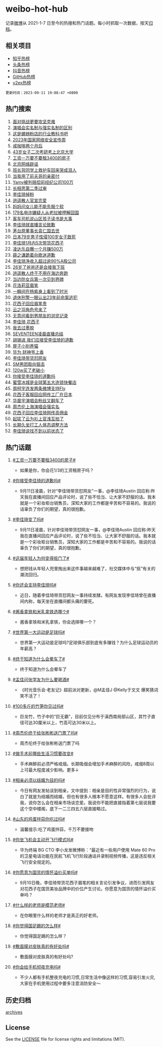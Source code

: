 # weibo-hot-hub

记录[微博](https://www.weibo.com)从 2021-1-7 日至今的热搜和热门话题。每小时抓取一次数据，按天[归档](archives)。

## 相关项目

- [知乎热榜](https://github.com/lonnyzhang423/zhihu-hot-hub)
- [头条热榜](https://github.com/lonnyzhang423/toutiao-hot-hub)
- [抖音热榜](https://github.com/lonnyzhang423/douyin-hot-hub)
- [GitHub热榜](https://github.com/lonnyzhang423/github-hot-hub)
- [v2ex热榜](https://github.com/lonnyzhang423/v2ex-hot-hub)


`更新时间：2023-09-11 19:08:47 +0800`

## 热门搜索

1. [面对挑战更要攻坚克难](https://m.weibo.cn/search?containerid=100103type%3D1%26t%3D10%26q%3D%23%E9%9D%A2%E5%AF%B9%E6%8C%91%E6%88%98%E6%9B%B4%E8%A6%81%E6%94%BB%E5%9D%9A%E5%85%8B%E9%9A%BE%23&stream_entry_id=51&isnewpage=1&extparam=seat%3D1%26stream_entry_id%3D51%26filter_type%3Drealtimehot%26c_type%3D51%26pos%3D0%26dgr%3D0%26cate%3D10103%26display_time%3D1694430526%26pre_seqid%3D169443052655392719171)
1. [演唱会实名制与强实名制的区别](https://m.weibo.cn/search?containerid=100103type%3D1%26t%3D10%26q%3D%23%E6%BC%94%E5%94%B1%E4%BC%9A%E5%AE%9E%E5%90%8D%E5%88%B6%E4%B8%8E%E5%BC%BA%E5%AE%9E%E5%90%8D%E5%88%B6%E7%9A%84%E5%8C%BA%E5%88%AB%23&stream_entry_id=31&isnewpage=1&extparam=seat%3D1%26realpos%3D1%26dgr%3D0%26filter_type%3Drealtimehot%26c_type%3D31%26cate%3D5001%26stream_entry_id%3D31%26lcate%3D5001%26pos%3D0%26flag%3D1%26band_rank%3D1%26q%3D%2523%25E6%25BC%2594%25E5%2594%25B1%25E4%25BC%259A%25E5%25AE%259E%25E5%2590%258D%25E5%2588%25B6%25E4%25B8%258E%25E5%25BC%25BA%25E5%25AE%259E%25E5%2590%258D%25E5%2588%25B6%25E7%259A%2584%25E5%258C%25BA%25E5%2588%25AB%2523%26display_time%3D1694430526%26pre_seqid%3D169443052655392719171)
1. [这是螺蛳粉店的行业教科书吧](https://m.weibo.cn/search?containerid=100103type%3D1%26t%3D10%26q%3D%23%E8%BF%99%E6%98%AF%E8%9E%BA%E8%9B%B3%E7%B2%89%E5%BA%97%E7%9A%84%E8%A1%8C%E4%B8%9A%E6%95%99%E7%A7%91%E4%B9%A6%E5%90%A7%23&stream_entry_id=31&isnewpage=1&extparam=seat%3D1%26realpos%3D2%26dgr%3D0%26filter_type%3Drealtimehot%26c_type%3D31%26cate%3D5001%26stream_entry_id%3D31%26lcate%3D5001%26pos%3D1%26flag%3D32768%26band_rank%3D2%26q%3D%2523%25E8%25BF%2599%25E6%2598%25AF%25E8%259E%25BA%25E8%259B%25B3%25E7%25B2%2589%25E5%25BA%2597%25E7%259A%2584%25E8%25A1%258C%25E4%25B8%259A%25E6%2595%2599%25E7%25A7%2591%25E4%25B9%25A6%25E5%2590%25A7%2523%26display_time%3D1694430526%26pre_seqid%3D169443052655392719171)
1. [2023年国家网络安全宣传周](https://m.weibo.cn/search?containerid=100103type%3D1%26t%3D10%26q%3D%232023%E5%B9%B4%E5%9B%BD%E5%AE%B6%E7%BD%91%E7%BB%9C%E5%AE%89%E5%85%A8%E5%AE%A3%E4%BC%A0%E5%91%A8%23&stream_entry_id=31&isnewpage=1&extparam=seat%3D1%26realpos%3D3%26dgr%3D0%26filter_type%3Drealtimehot%26c_type%3D31%26cate%3D5001%26stream_entry_id%3D31%26lcate%3D5001%26pos%3D2%26flag%3D0%26band_rank%3D3%26q%3D%25232023%25E5%25B9%25B4%25E5%259B%25BD%25E5%25AE%25B6%25E7%25BD%2591%25E7%25BB%259C%25E5%25AE%2589%25E5%2585%25A8%25E5%25AE%25A3%25E4%25BC%25A0%25E5%2591%25A8%2523%26display_time%3D1694430526%26pre_seqid%3D169443052655392719171)
1. [戒咖啡两个月后](https://m.weibo.cn/search?containerid=100103type%3D1%26t%3D10%26q%3D%E6%88%92%E5%92%96%E5%95%A1%E4%B8%A4%E4%B8%AA%E6%9C%88%E5%90%8E&stream_entry_id=31&isnewpage=1&extparam=seat%3D1%26realpos%3D4%26dgr%3D0%26filter_type%3Drealtimehot%26c_type%3D31%26cate%3D5001%26stream_entry_id%3D31%26lcate%3D5001%26pos%3D3%26flag%3D1%26band_rank%3D4%26q%3D%25E6%2588%2592%25E5%2592%2596%25E5%2595%25A1%25E4%25B8%25A4%25E4%25B8%25AA%25E6%259C%2588%25E5%2590%258E%26display_time%3D1694430526%26pre_seqid%3D169443052655392719171)
1. [43岁女子二次考研考上北京大学](https://m.weibo.cn/search?containerid=100103type%3D1%26t%3D10%26q%3D%2343%E5%B2%81%E5%A5%B3%E5%AD%90%E4%BA%8C%E6%AC%A1%E8%80%83%E7%A0%94%E8%80%83%E4%B8%8A%E5%8C%97%E4%BA%AC%E5%A4%A7%E5%AD%A6%23&stream_entry_id=31&isnewpage=1&extparam=seat%3D1%26realpos%3D5%26dgr%3D0%26filter_type%3Drealtimehot%26c_type%3D31%26cate%3D5001%26stream_entry_id%3D31%26lcate%3D5001%26pos%3D4%26flag%3D32768%26band_rank%3D5%26q%3D%252343%25E5%25B2%2581%25E5%25A5%25B3%25E5%25AD%2590%25E4%25BA%258C%25E6%25AC%25A1%25E8%2580%2583%25E7%25A0%2594%25E8%2580%2583%25E4%25B8%258A%25E5%258C%2597%25E4%25BA%25AC%25E5%25A4%25A7%25E5%25AD%25A6%2523%26display_time%3D1694430526%26pre_seqid%3D169443052655392719171)
1. [工资一万要不要租3400的房子](https://m.weibo.cn/search?containerid=100103type%3D1%26t%3D10%26q%3D%23%E5%B7%A5%E8%B5%84%E4%B8%80%E4%B8%87%E8%A6%81%E4%B8%8D%E8%A6%81%E7%A7%9F3400%E7%9A%84%E6%88%BF%E5%AD%90%23&stream_entry_id=31&isnewpage=1&extparam=seat%3D1%26realpos%3D6%26dgr%3D0%26filter_type%3Drealtimehot%26c_type%3D31%26cate%3D5001%26stream_entry_id%3D31%26lcate%3D5001%26pos%3D5%26flag%3D0%26band_rank%3D6%26q%3D%2523%25E5%25B7%25A5%25E8%25B5%2584%25E4%25B8%2580%25E4%25B8%2587%25E8%25A6%2581%25E4%25B8%258D%25E8%25A6%2581%25E7%25A7%259F3400%25E7%259A%2584%25E6%2588%25BF%25E5%25AD%2590%2523%26display_time%3D1694430526%26pre_seqid%3D169443052655392719171)
1. [北京网络辟谣](https://m.weibo.cn/search?containerid=100103type%3D1%26t%3D10%26q%3D%23%E5%8C%97%E4%BA%AC%E7%BD%91%E7%BB%9C%E8%BE%9F%E8%B0%A3%23&stream_entry_id=31&isnewpage=1&extparam=seat%3D1%26q%3D%2523%25E5%258C%2597%25E4%25BA%25AC%25E7%25BD%2591%25E7%25BB%259C%25E8%25BE%259F%25E8%25B0%25A3%2523%26dgr%3D0%26filter_type%3Drealtimehot%26adid%3D202788%26cate%3D5001%26stream_entry_id%3D31%26is_ad_pos%3D1%26pos%3D6%26c_type%3D31%26band_rank%3D7%26lcate%3D5001%26display_time%3D1694430526%26pre_seqid%3D169443052655392719171)
1. [班长背同学上救护车回来哭成泪人](https://m.weibo.cn/search?containerid=100103type%3D1%26t%3D10%26q%3D%23%E7%8F%AD%E9%95%BF%E8%83%8C%E5%90%8C%E5%AD%A6%E4%B8%8A%E6%95%91%E6%8A%A4%E8%BD%A6%E5%9B%9E%E6%9D%A5%E5%93%AD%E6%88%90%E6%B3%AA%E4%BA%BA%23&stream_entry_id=31&isnewpage=1&extparam=seat%3D1%26realpos%3D7%26dgr%3D0%26filter_type%3Drealtimehot%26c_type%3D31%26cate%3D5001%26stream_entry_id%3D31%26lcate%3D5001%26pos%3D7%26flag%3D32768%26band_rank%3D7%26q%3D%2523%25E7%258F%25AD%25E9%2595%25BF%25E8%2583%258C%25E5%2590%258C%25E5%25AD%25A6%25E4%25B8%258A%25E6%2595%2591%25E6%258A%25A4%25E8%25BD%25A6%25E5%259B%259E%25E6%259D%25A5%25E5%2593%25AD%25E6%2588%2590%25E6%25B3%25AA%25E4%25BA%25BA%2523%26display_time%3D1694430526%26pre_seqid%3D169443052655392719171)
1. [当我用了前夫哥的亲密付](https://m.weibo.cn/search?containerid=100103type%3D1%26t%3D10%26q%3D%23%E5%BD%93%E6%88%91%E7%94%A8%E4%BA%86%E5%89%8D%E5%A4%AB%E5%93%A5%E7%9A%84%E4%BA%B2%E5%AF%86%E4%BB%98%23&stream_entry_id=31&isnewpage=1&extparam=seat%3D1%26realpos%3D8%26dgr%3D0%26filter_type%3Drealtimehot%26c_type%3D31%26cate%3D5001%26stream_entry_id%3D31%26lcate%3D5001%26pos%3D8%26flag%3D1%26band_rank%3D8%26q%3D%2523%25E5%25BD%2593%25E6%2588%2591%25E7%2594%25A8%25E4%25BA%2586%25E5%2589%258D%25E5%25A4%25AB%25E5%2593%25A5%25E7%259A%2584%25E4%25BA%25B2%25E5%25AF%2586%25E4%25BB%2598%2523%26display_time%3D1694430526%26pre_seqid%3D169443052655392719171)
1. [Yamy被判赔偿前经纪公司100万](https://m.weibo.cn/search?containerid=100103type%3D1%26t%3D10%26q%3D%23Yamy%E8%A2%AB%E5%88%A4%E8%B5%94%E5%81%BF%E5%89%8D%E7%BB%8F%E7%BA%AA%E5%85%AC%E5%8F%B8100%E4%B8%87%23&stream_entry_id=31&isnewpage=1&extparam=seat%3D1%26realpos%3D9%26dgr%3D0%26filter_type%3Drealtimehot%26c_type%3D31%26cate%3D5001%26stream_entry_id%3D31%26lcate%3D5001%26pos%3D9%26flag%3D0%26band_rank%3D9%26q%3D%2523Yamy%25E8%25A2%25AB%25E5%2588%25A4%25E8%25B5%2594%25E5%2581%25BF%25E5%2589%258D%25E7%25BB%258F%25E7%25BA%25AA%25E5%2585%25AC%25E5%258F%25B8100%25E4%25B8%2587%2523%26display_time%3D1694430526%26pre_seqid%3D169443052655392719171)
1. [长相思第二季过审](https://m.weibo.cn/search?containerid=100103type%3D1%26t%3D10%26q%3D%23%E9%95%BF%E7%9B%B8%E6%80%9D%E7%AC%AC%E4%BA%8C%E5%AD%A3%E8%BF%87%E5%AE%A1%23&stream_entry_id=31&isnewpage=1&extparam=seat%3D1%26realpos%3D10%26dgr%3D0%26filter_type%3Drealtimehot%26c_type%3D31%26cate%3D5001%26stream_entry_id%3D31%26lcate%3D5001%26pos%3D10%26flag%3D0%26band_rank%3D10%26q%3D%2523%25E9%2595%25BF%25E7%259B%25B8%25E6%2580%259D%25E7%25AC%25AC%25E4%25BA%258C%25E5%25AD%25A3%25E8%25BF%2587%25E5%25AE%25A1%2523%26display_time%3D1694430526%26pre_seqid%3D169443052655392719171)
1. [李佳琦掉粉](https://m.weibo.cn/search?containerid=100103type%3D1%26t%3D10%26q%3D%E6%9D%8E%E4%BD%B3%E7%90%A6%E6%8E%89%E7%B2%89&stream_entry_id=31&isnewpage=1&extparam=seat%3D1%26realpos%3D11%26dgr%3D0%26filter_type%3Drealtimehot%26c_type%3D31%26cate%3D5001%26stream_entry_id%3D31%26lcate%3D5001%26pos%3D11%26flag%3D2%26band_rank%3D11%26q%3D%25E6%259D%258E%25E4%25BD%25B3%25E7%2590%25A6%25E6%258E%2589%25E7%25B2%2589%26display_time%3D1694430526%26pre_seqid%3D169443052655392719171)
1. [逍遥散人官宣恋爱](https://m.weibo.cn/search?containerid=100103type%3D1%26t%3D10%26q%3D%23%E9%80%8D%E9%81%A5%E6%95%A3%E4%BA%BA%E5%AE%98%E5%AE%A3%E6%81%8B%E7%88%B1%23&stream_entry_id=31&isnewpage=1&extparam=seat%3D1%26realpos%3D12%26dgr%3D0%26filter_type%3Drealtimehot%26c_type%3D31%26cate%3D5001%26stream_entry_id%3D31%26lcate%3D5001%26pos%3D12%26flag%3D1%26band_rank%3D12%26q%3D%2523%25E9%2580%258D%25E9%2581%25A5%25E6%2595%25A3%25E4%25BA%25BA%25E5%25AE%2598%25E5%25AE%25A3%25E6%2581%258B%25E7%2588%25B1%2523%26display_time%3D1694430526%26pre_seqid%3D169443052655392719171)
1. [妈妈问女儿能不能先服个软](https://m.weibo.cn/search?containerid=100103type%3D1%26t%3D10%26q%3D%23%E5%A6%88%E5%A6%88%E9%97%AE%E5%A5%B3%E5%84%BF%E8%83%BD%E4%B8%8D%E8%83%BD%E5%85%88%E6%9C%8D%E4%B8%AA%E8%BD%AF%23&stream_entry_id=31&isnewpage=1&extparam=seat%3D1%26realpos%3D13%26dgr%3D0%26filter_type%3Drealtimehot%26c_type%3D31%26cate%3D5001%26stream_entry_id%3D31%26lcate%3D5001%26pos%3D13%26flag%3D32768%26band_rank%3D13%26q%3D%2523%25E5%25A6%2588%25E5%25A6%2588%25E9%2597%25AE%25E5%25A5%25B3%25E5%2584%25BF%25E8%2583%25BD%25E4%25B8%258D%25E8%2583%25BD%25E5%2585%2588%25E6%259C%258D%25E4%25B8%25AA%25E8%25BD%25AF%2523%26display_time%3D1694430526%26pre_seqid%3D169443052655392719171)
1. [179名电诈嫌疑人从老挝被押解回国](https://m.weibo.cn/search?containerid=100103type%3D1%26t%3D10%26q%3D%23179%E5%90%8D%E7%94%B5%E8%AF%88%E5%AB%8C%E7%96%91%E4%BA%BA%E4%BB%8E%E8%80%81%E6%8C%9D%E8%A2%AB%E6%8A%BC%E8%A7%A3%E5%9B%9E%E5%9B%BD%23&stream_entry_id=31&isnewpage=1&extparam=seat%3D1%26realpos%3D14%26dgr%3D0%26filter_type%3Drealtimehot%26c_type%3D31%26cate%3D5001%26stream_entry_id%3D31%26lcate%3D5001%26pos%3D14%26flag%3D0%26band_rank%3D14%26q%3D%2523179%25E5%2590%258D%25E7%2594%25B5%25E8%25AF%2588%25E5%25AB%258C%25E7%2596%2591%25E4%25BA%25BA%25E4%25BB%258E%25E8%2580%2581%25E6%258C%259D%25E8%25A2%25AB%25E6%258A%25BC%25E8%25A7%25A3%25E5%259B%259E%25E5%259B%25BD%2523%26display_time%3D1694430526%26pre_seqid%3D169443052655392719171)
1. [客车司机说山区孩子读书是大事](https://m.weibo.cn/search?containerid=100103type%3D1%26t%3D10%26q%3D%23%E5%AE%A2%E8%BD%A6%E5%8F%B8%E6%9C%BA%E8%AF%B4%E5%B1%B1%E5%8C%BA%E5%AD%A9%E5%AD%90%E8%AF%BB%E4%B9%A6%E6%98%AF%E5%A4%A7%E4%BA%8B%23&stream_entry_id=31&isnewpage=1&extparam=seat%3D1%26realpos%3D15%26dgr%3D0%26filter_type%3Drealtimehot%26adid%3D203131%26cate%3D5001%26stream_entry_id%3D31%26c_type%3D31%26lcate%3D5001%26pos%3D15%26flag%3D32768%26band_rank%3D15%26q%3D%2523%25E5%25AE%25A2%25E8%25BD%25A6%25E5%258F%25B8%25E6%259C%25BA%25E8%25AF%25B4%25E5%25B1%25B1%25E5%258C%25BA%25E5%25AD%25A9%25E5%25AD%2590%25E8%25AF%25BB%25E4%25B9%25A6%25E6%2598%25AF%25E5%25A4%25A7%25E4%25BA%258B%2523%26display_time%3D1694430526%26pre_seqid%3D169443052655392719171)
1. [李佳琦就直播言论致歉](https://m.weibo.cn/search?containerid=100103type%3D1%26t%3D10%26q%3D%23%E6%9D%8E%E4%BD%B3%E7%90%A6%E5%B0%B1%E7%9B%B4%E6%92%AD%E8%A8%80%E8%AE%BA%E8%87%B4%E6%AD%89%23&stream_entry_id=31&isnewpage=1&extparam=seat%3D1%26realpos%3D16%26dgr%3D0%26filter_type%3Drealtimehot%26c_type%3D31%26cate%3D5001%26stream_entry_id%3D31%26lcate%3D5001%26pos%3D16%26flag%3D0%26band_rank%3D16%26q%3D%2523%25E6%259D%258E%25E4%25BD%25B3%25E7%2590%25A6%25E5%25B0%25B1%25E7%259B%25B4%25E6%2592%25AD%25E8%25A8%2580%25E8%25AE%25BA%25E8%2587%25B4%25E6%25AD%2589%2523%26display_time%3D1694430526%26pre_seqid%3D169443052655392719171)
1. [茅台原董事长袁仁国去世](https://m.weibo.cn/search?containerid=100103type%3D1%26t%3D10%26q%3D%23%E8%8C%85%E5%8F%B0%E5%8E%9F%E8%91%A3%E4%BA%8B%E9%95%BF%E8%A2%81%E4%BB%81%E5%9B%BD%E5%8E%BB%E4%B8%96%23&stream_entry_id=31&isnewpage=1&extparam=seat%3D1%26realpos%3D17%26dgr%3D0%26filter_type%3Drealtimehot%26c_type%3D31%26cate%3D5001%26stream_entry_id%3D31%26lcate%3D5001%26pos%3D17%26flag%3D2%26band_rank%3D17%26q%3D%2523%25E8%258C%2585%25E5%258F%25B0%25E5%258E%259F%25E8%2591%25A3%25E4%25BA%258B%25E9%2595%25BF%25E8%25A2%2581%25E4%25BB%2581%25E5%259B%25BD%25E5%258E%25BB%25E4%25B8%2596%2523%26display_time%3D1694430526%26pre_seqid%3D169443052655392719171)
1. [日本79岁男子性侵100岁女子致死](https://m.weibo.cn/search?containerid=100103type%3D1%26t%3D10%26q%3D%23%E6%97%A5%E6%9C%AC79%E5%B2%81%E7%94%B7%E5%AD%90%E6%80%A7%E4%BE%B5100%E5%B2%81%E5%A5%B3%E5%AD%90%E8%87%B4%E6%AD%BB%23&stream_entry_id=31&isnewpage=1&extparam=seat%3D1%26realpos%3D18%26dgr%3D0%26filter_type%3Drealtimehot%26c_type%3D31%26cate%3D5001%26stream_entry_id%3D31%26lcate%3D5001%26pos%3D18%26flag%3D2%26band_rank%3D18%26q%3D%2523%25E6%2597%25A5%25E6%259C%25AC79%25E5%25B2%2581%25E7%2594%25B7%25E5%25AD%2590%25E6%2580%25A7%25E4%25BE%25B5100%25E5%25B2%2581%25E5%25A5%25B3%25E5%25AD%2590%25E8%2587%25B4%25E6%25AD%25BB%2523%26display_time%3D1694430526%26pre_seqid%3D169443052655392719171)
1. [李佳琦1月内5次带货花西子](https://m.weibo.cn/search?containerid=100103type%3D1%26t%3D10%26q%3D%23%E6%9D%8E%E4%BD%B3%E7%90%A61%E6%9C%88%E5%86%855%E6%AC%A1%E5%B8%A6%E8%B4%A7%E8%8A%B1%E8%A5%BF%E5%AD%90%23&stream_entry_id=31&isnewpage=1&extparam=seat%3D1%26realpos%3D19%26dgr%3D0%26filter_type%3Drealtimehot%26c_type%3D31%26cate%3D5001%26stream_entry_id%3D31%26lcate%3D5001%26pos%3D19%26flag%3D1%26band_rank%3D19%26q%3D%2523%25E6%259D%258E%25E4%25BD%25B3%25E7%2590%25A61%25E6%259C%2588%25E5%2586%25855%25E6%25AC%25A1%25E5%25B8%25A6%25E8%25B4%25A7%25E8%258A%25B1%25E8%25A5%25BF%25E5%25AD%2590%2523%26display_time%3D1694430526%26pre_seqid%3D169443052655392719171)
1. [凌达乐自曝一个月赚500万](https://m.weibo.cn/search?containerid=100103type%3D1%26t%3D10%26q%3D%23%E5%87%8C%E8%BE%BE%E4%B9%90%E8%87%AA%E6%9B%9D%E4%B8%80%E4%B8%AA%E6%9C%88%E8%B5%9A500%E4%B8%87%23&stream_entry_id=31&isnewpage=1&extparam=seat%3D1%26realpos%3D20%26dgr%3D0%26filter_type%3Drealtimehot%26c_type%3D31%26cate%3D5001%26stream_entry_id%3D31%26lcate%3D5001%26pos%3D20%26flag%3D0%26band_rank%3D20%26q%3D%2523%25E5%2587%258C%25E8%25BE%25BE%25E4%25B9%2590%25E8%2587%25AA%25E6%259B%259D%25E4%25B8%2580%25E4%25B8%25AA%25E6%259C%2588%25E8%25B5%259A500%25E4%25B8%2587%2523%26display_time%3D1694430526%26pre_seqid%3D169443052655392719171)
1. [薛之谦跪着向歌迷道歉](https://m.weibo.cn/search?containerid=100103type%3D1%26t%3D10%26q%3D%23%E8%96%9B%E4%B9%8B%E8%B0%A6%E8%B7%AA%E7%9D%80%E5%90%91%E6%AD%8C%E8%BF%B7%E9%81%93%E6%AD%89%23&stream_entry_id=31&isnewpage=1&extparam=seat%3D1%26realpos%3D21%26dgr%3D0%26filter_type%3Drealtimehot%26c_type%3D31%26cate%3D5001%26stream_entry_id%3D31%26lcate%3D5001%26pos%3D21%26flag%3D0%26band_rank%3D21%26q%3D%2523%25E8%2596%259B%25E4%25B9%258B%25E8%25B0%25A6%25E8%25B7%25AA%25E7%259D%2580%25E5%2590%2591%25E6%25AD%258C%25E8%25BF%25B7%25E9%2581%2593%25E6%25AD%2589%2523%26display_time%3D1694430526%26pre_seqid%3D169443052655392719171)
1. [李佳琦净收入超过逾90%A股公司](https://m.weibo.cn/search?containerid=100103type%3D1%26t%3D10%26q%3D%23%E6%9D%8E%E4%BD%B3%E7%90%A6%E5%87%80%E6%94%B6%E5%85%A5%E8%B6%85%E8%BF%87%E9%80%BE90%25A%E8%82%A1%E5%85%AC%E5%8F%B8%23&stream_entry_id=31&isnewpage=1&extparam=seat%3D1%26realpos%3D22%26dgr%3D0%26filter_type%3Drealtimehot%26c_type%3D31%26cate%3D5001%26stream_entry_id%3D31%26lcate%3D5001%26pos%3D22%26flag%3D2%26band_rank%3D22%26q%3D%2523%25E6%259D%258E%25E4%25BD%25B3%25E7%2590%25A6%25E5%2587%2580%25E6%2594%25B6%25E5%2585%25A5%25E8%25B6%2585%25E8%25BF%2587%25E9%2580%25BE90%2525A%25E8%2582%25A1%25E5%2585%25AC%25E5%258F%25B8%2523%26display_time%3D1694430526%26pre_seqid%3D169443052655392719171)
1. [26岁了爸爸还是会接我下班](https://m.weibo.cn/search?containerid=100103type%3D1%26t%3D10%26q%3D%2326%E5%B2%81%E4%BA%86%E7%88%B8%E7%88%B8%E8%BF%98%E6%98%AF%E4%BC%9A%E6%8E%A5%E6%88%91%E4%B8%8B%E7%8F%AD%23&stream_entry_id=31&isnewpage=1&extparam=seat%3D1%26realpos%3D23%26dgr%3D0%26filter_type%3Drealtimehot%26c_type%3D31%26cate%3D5001%26stream_entry_id%3D31%26lcate%3D5001%26pos%3D23%26flag%3D1%26band_rank%3D23%26q%3D%252326%25E5%25B2%2581%25E4%25BA%2586%25E7%2588%25B8%25E7%2588%25B8%25E8%25BF%2598%25E6%2598%25AF%25E4%25BC%259A%25E6%258E%25A5%25E6%2588%2591%25E4%25B8%258B%25E7%258F%25AD%2523%26display_time%3D1694430526%26pre_seqid%3D169443052655392719171)
1. [逍遥散人终于不用在海边奔跑](https://m.weibo.cn/search?containerid=100103type%3D1%26t%3D10%26q%3D%23%E9%80%8D%E9%81%A5%E6%95%A3%E4%BA%BA%E7%BB%88%E4%BA%8E%E4%B8%8D%E7%94%A8%E5%9C%A8%E6%B5%B7%E8%BE%B9%E5%A5%94%E8%B7%91%23&stream_entry_id=31&isnewpage=1&extparam=seat%3D1%26realpos%3D24%26dgr%3D0%26filter_type%3Drealtimehot%26c_type%3D31%26cate%3D5001%26stream_entry_id%3D31%26lcate%3D5001%26pos%3D24%26flag%3D1%26band_rank%3D24%26q%3D%2523%25E9%2580%258D%25E9%2581%25A5%25E6%2595%25A3%25E4%25BA%25BA%25E7%25BB%2588%25E4%25BA%258E%25E4%25B8%258D%25E7%2594%25A8%25E5%259C%25A8%25E6%25B5%25B7%25E8%25BE%25B9%25E5%25A5%2594%25E8%25B7%2591%2523%26display_time%3D1694430526%26pre_seqid%3D169443052655392719171)
1. [当边防女兵第一次见到界碑](https://m.weibo.cn/search?containerid=100103type%3D1%26t%3D10%26q%3D%23%E5%BD%93%E8%BE%B9%E9%98%B2%E5%A5%B3%E5%85%B5%E7%AC%AC%E4%B8%80%E6%AC%A1%E8%A7%81%E5%88%B0%E7%95%8C%E7%A2%91%23&stream_entry_id=31&isnewpage=1&extparam=seat%3D1%26realpos%3D25%26dgr%3D0%26filter_type%3Drealtimehot%26c_type%3D31%26cate%3D5001%26stream_entry_id%3D31%26lcate%3D5001%26pos%3D25%26flag%3D32768%26band_rank%3D25%26q%3D%2523%25E5%25BD%2593%25E8%25BE%25B9%25E9%2598%25B2%25E5%25A5%25B3%25E5%2585%25B5%25E7%25AC%25AC%25E4%25B8%2580%25E6%25AC%25A1%25E8%25A7%2581%25E5%2588%25B0%25E7%2595%258C%25E7%25A2%2591%2523%26display_time%3D1694430526%26pre_seqid%3D169443052655392719171)
1. [花洛莉亚眉笔](https://m.weibo.cn/search?containerid=100103type%3D1%26t%3D10%26q%3D%E8%8A%B1%E6%B4%9B%E8%8E%89%E4%BA%9A%E7%9C%89%E7%AC%94&stream_entry_id=31&isnewpage=1&extparam=seat%3D1%26realpos%3D26%26dgr%3D0%26filter_type%3Drealtimehot%26c_type%3D31%26cate%3D5001%26stream_entry_id%3D31%26lcate%3D5001%26pos%3D26%26flag%3D0%26band_rank%3D26%26q%3D%25E8%258A%25B1%25E6%25B4%259B%25E8%258E%2589%25E4%25BA%259A%25E7%259C%2589%25E7%25AC%2594%26display_time%3D1694430526%26pre_seqid%3D169443052655392719171)
1. [一瞬间在杨紫身上看到了时光](https://m.weibo.cn/search?containerid=100103type%3D1%26t%3D10%26q%3D%E4%B8%80%E7%9E%AC%E9%97%B4%E5%9C%A8%E6%9D%A8%E7%B4%AB%E8%BA%AB%E4%B8%8A%E7%9C%8B%E5%88%B0%E4%BA%86%E6%97%B6%E5%85%89&stream_entry_id=31&isnewpage=1&extparam=seat%3D1%26realpos%3D27%26dgr%3D0%26filter_type%3Drealtimehot%26c_type%3D31%26cate%3D5001%26stream_entry_id%3D31%26lcate%3D5001%26pos%3D27%26flag%3D1%26band_rank%3D27%26q%3D%25E4%25B8%2580%25E7%259E%25AC%25E9%2597%25B4%25E5%259C%25A8%25E6%259D%25A8%25E7%25B4%25AB%25E8%25BA%25AB%25E4%25B8%258A%25E7%259C%258B%25E5%2588%25B0%25E4%25BA%2586%25E6%2597%25B6%25E5%2585%2589%26display_time%3D1694430526%26pre_seqid%3D169443052655392719171)
1. [退休刑警一眼认出23年前命案逃犯](https://m.weibo.cn/search?containerid=100103type%3D1%26t%3D10%26q%3D%23%E9%80%80%E4%BC%91%E5%88%91%E8%AD%A6%E4%B8%80%E7%9C%BC%E8%AE%A4%E5%87%BA23%E5%B9%B4%E5%89%8D%E5%91%BD%E6%A1%88%E9%80%83%E7%8A%AF%23&stream_entry_id=31&isnewpage=1&extparam=seat%3D1%26realpos%3D28%26dgr%3D0%26filter_type%3Drealtimehot%26c_type%3D31%26cate%3D5001%26stream_entry_id%3D31%26lcate%3D5001%26pos%3D28%26flag%3D0%26band_rank%3D28%26q%3D%2523%25E9%2580%2580%25E4%25BC%2591%25E5%2588%2591%25E8%25AD%25A6%25E4%25B8%2580%25E7%259C%25BC%25E8%25AE%25A4%25E5%2587%25BA23%25E5%25B9%25B4%25E5%2589%258D%25E5%2591%25BD%25E6%25A1%2588%25E9%2580%2583%25E7%258A%25AF%2523%26display_time%3D1694430526%26pre_seqid%3D169443052655392719171)
1. [花西子回应眉笔贵](https://m.weibo.cn/search?containerid=100103type%3D1%26t%3D10%26q%3D%23%E8%8A%B1%E8%A5%BF%E5%AD%90%E5%9B%9E%E5%BA%94%E7%9C%89%E7%AC%94%E8%B4%B5%23&stream_entry_id=31&isnewpage=1&extparam=seat%3D1%26realpos%3D29%26dgr%3D0%26filter_type%3Drealtimehot%26c_type%3D31%26cate%3D5001%26stream_entry_id%3D31%26lcate%3D5001%26pos%3D29%26flag%3D0%26band_rank%3D29%26q%3D%2523%25E8%258A%25B1%25E8%25A5%25BF%25E5%25AD%2590%25E5%259B%259E%25E5%25BA%2594%25E7%259C%2589%25E7%25AC%2594%25E8%25B4%25B5%2523%26display_time%3D1694430526%26pre_seqid%3D169443052655392719171)
1. [云之羽角色号来了](https://m.weibo.cn/search?containerid=100103type%3D1%26t%3D10%26q%3D%23%E4%BA%91%E4%B9%8B%E7%BE%BD%E8%A7%92%E8%89%B2%E5%8F%B7%E6%9D%A5%E4%BA%86%23&stream_entry_id=31&isnewpage=1&extparam=seat%3D1%26realpos%3D30%26dgr%3D0%26filter_type%3Drealtimehot%26c_type%3D31%26cate%3D5001%26stream_entry_id%3D31%26lcate%3D5001%26pos%3D30%26flag%3D1%26band_rank%3D30%26q%3D%2523%25E4%25BA%2591%25E4%25B9%258B%25E7%25BE%25BD%25E8%25A7%2592%25E8%2589%25B2%25E5%258F%25B7%25E6%259D%25A5%25E4%25BA%2586%2523%26display_time%3D1694430526%26pre_seqid%3D169443052655392719171)
1. [无意间看到男朋友的浏览记录](https://m.weibo.cn/search?containerid=100103type%3D1%26t%3D10%26q%3D%23%E6%97%A0%E6%84%8F%E9%97%B4%E7%9C%8B%E5%88%B0%E7%94%B7%E6%9C%8B%E5%8F%8B%E7%9A%84%E6%B5%8F%E8%A7%88%E8%AE%B0%E5%BD%95%23&stream_entry_id=31&isnewpage=1&extparam=seat%3D1%26realpos%3D31%26dgr%3D0%26filter_type%3Drealtimehot%26c_type%3D31%26cate%3D5001%26stream_entry_id%3D31%26lcate%3D5001%26pos%3D31%26flag%3D1%26band_rank%3D31%26q%3D%2523%25E6%2597%25A0%25E6%2584%258F%25E9%2597%25B4%25E7%259C%258B%25E5%2588%25B0%25E7%2594%25B7%25E6%259C%258B%25E5%258F%258B%25E7%259A%2584%25E6%25B5%258F%25E8%25A7%2588%25E8%25AE%25B0%25E5%25BD%2595%2523%26display_time%3D1694430526%26pre_seqid%3D169443052655392719171)
1. [李佳琦 花西子](https://m.weibo.cn/search?containerid=100103type%3D1%26t%3D10%26q%3D%E6%9D%8E%E4%BD%B3%E7%90%A6+%E8%8A%B1%E8%A5%BF%E5%AD%90&stream_entry_id=31&isnewpage=1&extparam=seat%3D1%26realpos%3D32%26dgr%3D0%26filter_type%3Drealtimehot%26c_type%3D31%26cate%3D5001%26stream_entry_id%3D31%26lcate%3D5001%26pos%3D32%26flag%3D0%26band_rank%3D32%26q%3D%25E6%259D%258E%25E4%25BD%25B3%25E7%2590%25A6%2520%25E8%258A%25B1%25E8%25A5%25BF%25E5%25AD%2590%26display_time%3D1694430526%26pre_seqid%3D169443052655392719171)
1. [我去过墨脱](https://m.weibo.cn/search?containerid=100103type%3D1%26t%3D10%26q%3D%23%E6%88%91%E5%8E%BB%E8%BF%87%E5%A2%A8%E8%84%B1%23&stream_entry_id=31&isnewpage=1&extparam=seat%3D1%26realpos%3D33%26dgr%3D0%26filter_type%3Drealtimehot%26c_type%3D31%26cate%3D5001%26stream_entry_id%3D31%26lcate%3D5001%26pos%3D33%26flag%3D1%26band_rank%3D33%26q%3D%2523%25E6%2588%2591%25E5%258E%25BB%25E8%25BF%2587%25E5%25A2%25A8%25E8%2584%25B1%2523%26display_time%3D1694430526%26pre_seqid%3D169443052655392719171)
1. [SEVENTEEN凌晨直播总结](https://m.weibo.cn/search?containerid=100103type%3D1%26t%3D10%26q%3DSEVENTEEN%E5%87%8C%E6%99%A8%E7%9B%B4%E6%92%AD%E6%80%BB%E7%BB%93&stream_entry_id=31&isnewpage=1&extparam=seat%3D1%26realpos%3D34%26dgr%3D0%26filter_type%3Drealtimehot%26c_type%3D31%26cate%3D5001%26stream_entry_id%3D31%26lcate%3D5001%26pos%3D34%26flag%3D1%26band_rank%3D34%26q%3DSEVENTEEN%25E5%2587%258C%25E6%2599%25A8%25E7%259B%25B4%25E6%2592%25AD%25E6%2580%25BB%25E7%25BB%2593%26display_time%3D1694430526%26pre_seqid%3D169443052655392719171)
1. [胡锡进 我们应接受李佳琦的道歉](https://m.weibo.cn/search?containerid=100103type%3D1%26t%3D10%26q%3D%E8%83%A1%E9%94%A1%E8%BF%9B+%E6%88%91%E4%BB%AC%E5%BA%94%E6%8E%A5%E5%8F%97%E6%9D%8E%E4%BD%B3%E7%90%A6%E7%9A%84%E9%81%93%E6%AD%89&stream_entry_id=31&isnewpage=1&extparam=seat%3D1%26realpos%3D35%26dgr%3D0%26filter_type%3Drealtimehot%26c_type%3D31%26cate%3D5001%26stream_entry_id%3D31%26lcate%3D5001%26pos%3D35%26flag%3D0%26band_rank%3D35%26q%3D%25E8%2583%25A1%25E9%2594%25A1%25E8%25BF%259B%2520%25E6%2588%2591%25E4%25BB%25AC%25E5%25BA%2594%25E6%258E%25A5%25E5%258F%2597%25E6%259D%258E%25E4%25BD%25B3%25E7%2590%25A6%25E7%259A%2584%25E9%2581%2593%25E6%25AD%2589%26display_time%3D1694430526%26pre_seqid%3D169443052655392719171)
1. [屋子小别养猫](https://m.weibo.cn/search?containerid=100103type%3D1%26t%3D10%26q%3D%E5%B1%8B%E5%AD%90%E5%B0%8F%E5%88%AB%E5%85%BB%E7%8C%AB&stream_entry_id=31&isnewpage=1&extparam=seat%3D1%26realpos%3D36%26dgr%3D0%26filter_type%3Drealtimehot%26c_type%3D31%26cate%3D5001%26stream_entry_id%3D31%26lcate%3D5001%26pos%3D36%26flag%3D1%26band_rank%3D36%26q%3D%25E5%25B1%258B%25E5%25AD%2590%25E5%25B0%258F%25E5%2588%25AB%25E5%2585%25BB%25E7%258C%25AB%26display_time%3D1694430526%26pre_seqid%3D169443052655392719171)
1. [华为 财神爷上香](https://m.weibo.cn/search?containerid=100103type%3D1%26t%3D10%26q%3D%E5%8D%8E%E4%B8%BA+%E8%B4%A2%E7%A5%9E%E7%88%B7%E4%B8%8A%E9%A6%99&stream_entry_id=31&isnewpage=1&extparam=seat%3D1%26realpos%3D37%26dgr%3D0%26filter_type%3Drealtimehot%26c_type%3D31%26cate%3D5001%26stream_entry_id%3D31%26lcate%3D5001%26pos%3D37%26flag%3D0%26band_rank%3D37%26q%3D%25E5%258D%258E%25E4%25B8%25BA%2520%25E8%25B4%25A2%25E7%25A5%259E%25E7%2588%25B7%25E4%25B8%258A%25E9%25A6%2599%26display_time%3D1694430526%26pre_seqid%3D169443052655392719171)
1. [李佳琦带货怼网友](https://m.weibo.cn/search?containerid=100103type%3D1%26t%3D10%26q%3D%23%E6%9D%8E%E4%BD%B3%E7%90%A6%E5%B8%A6%E8%B4%A7%E6%80%BC%E7%BD%91%E5%8F%8B%23&stream_entry_id=31&isnewpage=1&extparam=seat%3D1%26realpos%3D38%26dgr%3D0%26filter_type%3Drealtimehot%26c_type%3D31%26cate%3D5001%26stream_entry_id%3D31%26lcate%3D5001%26pos%3D38%26flag%3D0%26band_rank%3D38%26q%3D%2523%25E6%259D%258E%25E4%25BD%25B3%25E7%2590%25A6%25E5%25B8%25A6%25E8%25B4%25A7%25E6%2580%25BC%25E7%25BD%2591%25E5%258F%258B%2523%26display_time%3D1694430526%26pre_seqid%3D169443052655392719171)
1. [SM男团取向狙击](https://m.weibo.cn/search?containerid=100103type%3D1%26t%3D10%26q%3D%23SM%E7%94%B7%E5%9B%A2%E5%8F%96%E5%90%91%E7%8B%99%E5%87%BB%23&stream_entry_id=31&isnewpage=1&extparam=seat%3D1%26realpos%3D39%26dgr%3D0%26filter_type%3Drealtimehot%26c_type%3D31%26cate%3D5001%26stream_entry_id%3D31%26lcate%3D5001%26pos%3D39%26flag%3D1%26band_rank%3D39%26q%3D%2523SM%25E7%2594%25B7%25E5%259B%25A2%25E5%258F%2596%25E5%2590%2591%25E7%258B%2599%25E5%2587%25BB%2523%26display_time%3D1694430526%26pre_seqid%3D169443052655392719171)
1. [120w买了老破小](https://m.weibo.cn/search?containerid=100103type%3D1%26t%3D10%26q%3D120w%E4%B9%B0%E4%BA%86%E8%80%81%E7%A0%B4%E5%B0%8F&stream_entry_id=31&isnewpage=1&extparam=seat%3D1%26realpos%3D40%26dgr%3D0%26filter_type%3Drealtimehot%26c_type%3D31%26cate%3D5001%26stream_entry_id%3D31%26lcate%3D5001%26pos%3D40%26flag%3D0%26band_rank%3D40%26q%3D120w%25E4%25B9%25B0%25E4%25BA%2586%25E8%2580%2581%25E7%25A0%25B4%25E5%25B0%258F%26display_time%3D1694430526%26pre_seqid%3D169443052655392719171)
1. [你接受李佳琦的道歉吗](https://m.weibo.cn/search?containerid=100103type%3D1%26t%3D10%26q%3D%23%E4%BD%A0%E6%8E%A5%E5%8F%97%E6%9D%8E%E4%BD%B3%E7%90%A6%E7%9A%84%E9%81%93%E6%AD%89%E5%90%97%23&stream_entry_id=31&isnewpage=1&extparam=seat%3D1%26realpos%3D41%26dgr%3D0%26filter_type%3Drealtimehot%26c_type%3D31%26cate%3D5001%26stream_entry_id%3D31%26lcate%3D5001%26pos%3D41%26flag%3D0%26band_rank%3D41%26q%3D%2523%25E4%25BD%25A0%25E6%258E%25A5%25E5%258F%2597%25E6%259D%258E%25E4%25BD%25B3%25E7%2590%25A6%25E7%259A%2584%25E9%2581%2593%25E6%25AD%2589%25E5%2590%2597%2523%26display_time%3D1694430526%26pre_seqid%3D169443052655392719171)
1. [蜜雪冰城是全球第五大连锁快餐店](https://m.weibo.cn/search?containerid=100103type%3D1%26t%3D10%26q%3D%E8%9C%9C%E9%9B%AA%E5%86%B0%E5%9F%8E%E6%98%AF%E5%85%A8%E7%90%83%E7%AC%AC%E4%BA%94%E5%A4%A7%E8%BF%9E%E9%94%81%E5%BF%AB%E9%A4%90%E5%BA%97&stream_entry_id=31&isnewpage=1&extparam=seat%3D1%26realpos%3D42%26dgr%3D0%26filter_type%3Drealtimehot%26c_type%3D31%26cate%3D5001%26stream_entry_id%3D31%26lcate%3D5001%26pos%3D42%26flag%3D0%26band_rank%3D42%26q%3D%25E8%259C%259C%25E9%259B%25AA%25E5%2586%25B0%25E5%259F%258E%25E6%2598%25AF%25E5%2585%25A8%25E7%2590%2583%25E7%25AC%25AC%25E4%25BA%2594%25E5%25A4%25A7%25E8%25BF%259E%25E9%2594%2581%25E5%25BF%25AB%25E9%25A4%2590%25E5%25BA%2597%26display_time%3D1694430526%26pre_seqid%3D169443052655392719171)
1. [周柯宇连发两条微博支持Fly](https://m.weibo.cn/search?containerid=100103type%3D1%26t%3D10%26q%3D%23%E5%91%A8%E6%9F%AF%E5%AE%87%E8%BF%9E%E5%8F%91%E4%B8%A4%E6%9D%A1%E5%BE%AE%E5%8D%9A%E6%94%AF%E6%8C%81Fly%23&stream_entry_id=31&isnewpage=1&extparam=seat%3D1%26realpos%3D43%26dgr%3D0%26filter_type%3Drealtimehot%26c_type%3D31%26cate%3D5001%26stream_entry_id%3D31%26lcate%3D5001%26pos%3D43%26flag%3D1%26band_rank%3D43%26q%3D%2523%25E5%2591%25A8%25E6%259F%25AF%25E5%25AE%2587%25E8%25BF%259E%25E5%258F%2591%25E4%25B8%25A4%25E6%259D%25A1%25E5%25BE%25AE%25E5%258D%259A%25E6%2594%25AF%25E6%258C%2581Fly%2523%26display_time%3D1694430526%26pre_seqid%3D169443052655392719171)
1. [花西子客服回应网传工厂在日本](https://m.weibo.cn/search?containerid=100103type%3D1%26t%3D10%26q%3D%23%E8%8A%B1%E8%A5%BF%E5%AD%90%E5%AE%A2%E6%9C%8D%E5%9B%9E%E5%BA%94%E7%BD%91%E4%BC%A0%E5%B7%A5%E5%8E%82%E5%9C%A8%E6%97%A5%E6%9C%AC%23&stream_entry_id=31&isnewpage=1&extparam=seat%3D1%26realpos%3D44%26dgr%3D0%26filter_type%3Drealtimehot%26c_type%3D31%26cate%3D5001%26stream_entry_id%3D31%26lcate%3D5001%26pos%3D44%26flag%3D0%26band_rank%3D44%26q%3D%2523%25E8%258A%25B1%25E8%25A5%25BF%25E5%25AD%2590%25E5%25AE%25A2%25E6%259C%258D%25E5%259B%259E%25E5%25BA%2594%25E7%25BD%2591%25E4%25BC%25A0%25E5%25B7%25A5%25E5%258E%2582%25E5%259C%25A8%25E6%2597%25A5%25E6%259C%25AC%2523%26display_time%3D1694430526%26pre_seqid%3D169443052655392719171)
1. [华晨宇演唱会粉丝又翻车了](https://m.weibo.cn/search?containerid=100103type%3D1%26t%3D10%26q%3D%23%E5%8D%8E%E6%99%A8%E5%AE%87%E6%BC%94%E5%94%B1%E4%BC%9A%E7%B2%89%E4%B8%9D%E5%8F%88%E7%BF%BB%E8%BD%A6%E4%BA%86%23&stream_entry_id=31&isnewpage=1&extparam=seat%3D1%26realpos%3D45%26dgr%3D0%26filter_type%3Drealtimehot%26c_type%3D31%26cate%3D5001%26stream_entry_id%3D31%26lcate%3D5001%26pos%3D45%26flag%3D0%26band_rank%3D45%26q%3D%2523%25E5%258D%258E%25E6%2599%25A8%25E5%25AE%2587%25E6%25BC%2594%25E5%2594%25B1%25E4%25BC%259A%25E7%25B2%2589%25E4%25B8%259D%25E5%258F%2588%25E7%25BF%25BB%25E8%25BD%25A6%25E4%25BA%2586%2523%26display_time%3D1694430526%26pre_seqid%3D169443052655392719171)
1. [周杰伦上海演唱会强实名](https://m.weibo.cn/search?containerid=100103type%3D1%26t%3D10%26q%3D%23%E5%91%A8%E6%9D%B0%E4%BC%A6%E4%B8%8A%E6%B5%B7%E6%BC%94%E5%94%B1%E4%BC%9A%E5%BC%BA%E5%AE%9E%E5%90%8D%23&stream_entry_id=31&isnewpage=1&extparam=seat%3D1%26realpos%3D46%26dgr%3D0%26filter_type%3Drealtimehot%26c_type%3D31%26cate%3D5001%26stream_entry_id%3D31%26lcate%3D5001%26pos%3D46%26flag%3D0%26band_rank%3D46%26q%3D%2523%25E5%2591%25A8%25E6%259D%25B0%25E4%25BC%25A6%25E4%25B8%258A%25E6%25B5%25B7%25E6%25BC%2594%25E5%2594%25B1%25E4%25BC%259A%25E5%25BC%25BA%25E5%25AE%259E%25E5%2590%258D%2523%26display_time%3D1694430526%26pre_seqid%3D169443052655392719171)
1. [花西子回应李佳琦网传高佣金](https://m.weibo.cn/search?containerid=100103type%3D1%26t%3D10%26q%3D%23%E8%8A%B1%E8%A5%BF%E5%AD%90%E5%9B%9E%E5%BA%94%E6%9D%8E%E4%BD%B3%E7%90%A6%E7%BD%91%E4%BC%A0%E9%AB%98%E4%BD%A3%E9%87%91%23&stream_entry_id=31&isnewpage=1&extparam=seat%3D1%26realpos%3D47%26dgr%3D0%26filter_type%3Drealtimehot%26c_type%3D31%26cate%3D5001%26stream_entry_id%3D31%26lcate%3D5001%26pos%3D47%26flag%3D0%26band_rank%3D47%26q%3D%2523%25E8%258A%25B1%25E8%25A5%25BF%25E5%25AD%2590%25E5%259B%259E%25E5%25BA%2594%25E6%259D%258E%25E4%25BD%25B3%25E7%2590%25A6%25E7%25BD%2591%25E4%25BC%25A0%25E9%25AB%2598%25E4%25BD%25A3%25E9%2587%2591%2523%26display_time%3D1694430526%26pre_seqid%3D169443052655392719171)
1. [起猛了云为衫上官浅互拍了](https://m.weibo.cn/search?containerid=100103type%3D1%26t%3D10%26q%3D%E8%B5%B7%E7%8C%9B%E4%BA%86%E4%BA%91%E4%B8%BA%E8%A1%AB%E4%B8%8A%E5%AE%98%E6%B5%85%E4%BA%92%E6%8B%8D%E4%BA%86&stream_entry_id=31&isnewpage=1&extparam=seat%3D1%26realpos%3D48%26dgr%3D0%26filter_type%3Drealtimehot%26c_type%3D31%26cate%3D5001%26stream_entry_id%3D31%26lcate%3D5001%26pos%3D48%26flag%3D1%26band_rank%3D48%26q%3D%25E8%25B5%25B7%25E7%258C%259B%25E4%25BA%2586%25E4%25BA%2591%25E4%25B8%25BA%25E8%25A1%25AB%25E4%25B8%258A%25E5%25AE%2598%25E6%25B5%2585%25E4%25BA%2592%25E6%258B%258D%25E4%25BA%2586%26display_time%3D1694430526%26pre_seqid%3D169443052655392719171)
1. [长期久坐打工人体态调整方法](https://m.weibo.cn/search?containerid=100103type%3D1%26t%3D10%26q%3D%E9%95%BF%E6%9C%9F%E4%B9%85%E5%9D%90%E6%89%93%E5%B7%A5%E4%BA%BA%E4%BD%93%E6%80%81%E8%B0%83%E6%95%B4%E6%96%B9%E6%B3%95&stream_entry_id=31&isnewpage=1&extparam=seat%3D1%26realpos%3D49%26dgr%3D0%26filter_type%3Drealtimehot%26c_type%3D31%26cate%3D5001%26stream_entry_id%3D31%26lcate%3D5001%26pos%3D49%26flag%3D0%26band_rank%3D49%26q%3D%25E9%2595%25BF%25E6%259C%259F%25E4%25B9%2585%25E5%259D%2590%25E6%2589%2593%25E5%25B7%25A5%25E4%25BA%25BA%25E4%25BD%2593%25E6%2580%2581%25E8%25B0%2583%25E6%2595%25B4%25E6%2596%25B9%25E6%25B3%2595%26display_time%3D1694430526%26pre_seqid%3D169443052655392719171)
1. [李佳琦说找不到以前状态了](https://m.weibo.cn/search?containerid=100103type%3D1%26t%3D10%26q%3D%23%E6%9D%8E%E4%BD%B3%E7%90%A6%E8%AF%B4%E6%89%BE%E4%B8%8D%E5%88%B0%E4%BB%A5%E5%89%8D%E7%8A%B6%E6%80%81%E4%BA%86%23&stream_entry_id=31&isnewpage=1&extparam=seat%3D1%26realpos%3D50%26dgr%3D0%26filter_type%3Drealtimehot%26c_type%3D31%26cate%3D5001%26stream_entry_id%3D31%26lcate%3D5001%26pos%3D50%26flag%3D0%26band_rank%3D50%26q%3D%2523%25E6%259D%258E%25E4%25BD%25B3%25E7%2590%25A6%25E8%25AF%25B4%25E6%2589%25BE%25E4%25B8%258D%25E5%2588%25B0%25E4%25BB%25A5%25E5%2589%258D%25E7%258A%25B6%25E6%2580%2581%25E4%25BA%2586%2523%26display_time%3D1694430526%26pre_seqid%3D169443052655392719171)

## 热门话题

1. [#工资一万要不要租3400的房子#](https://m.weibo.cn/search?containerid=231522type%3D1%26t%3D10%26q%3D%23%E5%B7%A5%E8%B5%84%E4%B8%80%E4%B8%87%E8%A6%81%E4%B8%8D%E8%A6%81%E7%A7%9F3400%E7%9A%84%E6%88%BF%E5%AD%90%23&stream_entry_id=128&isnewpage=1&extparam=seat%3D1%26c_type%3D128%26dgr%3D0%26cate%3D5004%26pos%3D1-0-0%26lcate%3D5004%26unitid%3D1694419021815%26display_time%3D1694430527%26pre_seqid%3D1694430527805032674185)
    - 如果是你，你会花1/3的工资租房子吗？

1. [#你接受李佳琦的道歉吗#](https://m.weibo.cn/search?containerid=231522type%3D1%26t%3D10%26q%3D%23%E4%BD%A0%E6%8E%A5%E5%8F%97%E6%9D%8E%E4%BD%B3%E7%90%A6%E7%9A%84%E9%81%93%E6%AD%89%E5%90%97%23&stream_entry_id=128&isnewpage=1&extparam=seat%3D1%26c_type%3D128%26dgr%3D0%26cate%3D5004%26pos%3D1-0-1%26lcate%3D5004%26unitid%3D1694390819952%26display_time%3D1694430527%26pre_seqid%3D1694430527805032674185)
    - 9月11日凌晨，针对“李佳琦带货怼网友”一事，@李佳琦Austin 回应称:昨天我在直播间回应产品评论时，说了些不恰当、让大家不舒服的话。我本就是一个彩妆柜台销售员，深知大家的工作都是辛苦和不容易的。我说的话辜负了你们的期望，真的很抱歉。

1. [#李佳琦变了吗#](https://m.weibo.cn/search?containerid=231522type%3D1%26t%3D10%26q%3D%23%E6%9D%8E%E4%BD%B3%E7%90%A6%E5%8F%98%E4%BA%86%E5%90%97%23&stream_entry_id=128&isnewpage=1&extparam=seat%3D1%26c_type%3D128%26dgr%3D0%26cate%3D5004%26pos%3D1-0-2%26lcate%3D5004%26unitid%3D1694389616483%26display_time%3D1694430527%26pre_seqid%3D1694430527805032674185)
    - 9月11日凌晨，针对李佳琦带货怼网友一事，@李佳琦Austin 回应称:昨天我在直播间回应产品评论时，说了些不恰当、让大家不舒服的话。我本就是一个彩妆柜台销售员，深知大家的工作都是辛苦和不容易的。我说的话辜负了你们的期望，真的很抱歉。

1. [#这届年轻人为何变得抠门了#](https://m.weibo.cn/search?containerid=231522type%3D1%26t%3D10%26q%3D%23%E8%BF%99%E5%B1%8A%E5%B9%B4%E8%BD%BB%E4%BA%BA%E4%B8%BA%E4%BD%95%E5%8F%98%E5%BE%97%E6%8A%A0%E9%97%A8%E4%BA%86%23&stream_entry_id=128&isnewpage=1&extparam=seat%3D1%26c_type%3D128%26dgr%3D0%26cate%3D5004%26pos%3D1-0-3%26lcate%3D5004%26unitid%3D1694346725465%26display_time%3D1694430527%26pre_seqid%3D1694430527805032674185)
    - 想把钱从年轻人兜里掏出来这件事越来越难了，社交媒体中与“抠”有关的潮流回归。

1. [#你还会支持李佳琦吗#](https://m.weibo.cn/search?containerid=231522type%3D1%26t%3D10%26q%3D%23%E4%BD%A0%E8%BF%98%E4%BC%9A%E6%94%AF%E6%8C%81%E6%9D%8E%E4%BD%B3%E7%90%A6%E5%90%97%23&stream_entry_id=128&isnewpage=1&extparam=seat%3D1%26c_type%3D128%26dgr%3D0%26cate%3D5004%26pos%3D1-0-4%26lcate%3D5004%26unitid%3D1694422019337%26display_time%3D1694430527%26pre_seqid%3D1694430527805032674185)
    - 近日，随着李佳琦带货怼网友一事持续发酵。有网友发现李佳琦曾在直播间内称，每天坐在直播间都头痛的要死。

1. [#酱香拿铁和米乳拿铁选哪个#](https://m.weibo.cn/search?containerid=231522type%3D1%26t%3D10%26q%3D%23%E9%85%B1%E9%A6%99%E6%8B%BF%E9%93%81%E5%92%8C%E7%B1%B3%E4%B9%B3%E6%8B%BF%E9%93%81%E9%80%89%E5%93%AA%E4%B8%AA%23&stream_entry_id=128&isnewpage=1&extparam=seat%3D1%26c_type%3D128%26dgr%3D0%26cate%3D5004%26pos%3D1-0-5%26lcate%3D5004%26unitid%3D1694404326027%26display_time%3D1694430527%26pre_seqid%3D1694430527805032674185)
    - 酱香拿铁和米乳拿铁，你会选择哪一个？

1. [#世界第一大运动是足球吗#](https://m.weibo.cn/search?containerid=231522type%3D1%26t%3D10%26q%3D%23%E4%B8%96%E7%95%8C%E7%AC%AC%E4%B8%80%E5%A4%A7%E8%BF%90%E5%8A%A8%E6%98%AF%E8%B6%B3%E7%90%83%E5%90%97%23&stream_entry_id=128&isnewpage=1&extparam=seat%3D1%26c_type%3D128%26dgr%3D0%26cate%3D5004%26pos%3D1-0-6%26lcate%3D5004%26unitid%3D1694421738493%26display_time%3D1694430527%26pre_seqid%3D1694430527805032674185)
    - 世界第一大运动是足球吗?足球俱乐部到底有多赚钱？为什么足球运动员的年薪高？

1. [#终于知道为什么会晕车了#](https://m.weibo.cn/search?containerid=231522type%3D1%26t%3D10%26q%3D%23%E7%BB%88%E4%BA%8E%E7%9F%A5%E9%81%93%E4%B8%BA%E4%BB%80%E4%B9%88%E4%BC%9A%E6%99%95%E8%BD%A6%E4%BA%86%23&stream_entry_id=128&isnewpage=1&extparam=seat%3D1%26c_type%3D128%26dgr%3D0%26cate%3D5004%26pos%3D1-0-7%26lcate%3D5004%26unitid%3D1694387519191%26display_time%3D1694430527%26pre_seqid%3D1694430527805032674185)
    - 终于知道为什么会晕车了

1. [#孟佳问张学友为什么要喝酒#](https://m.weibo.cn/search?containerid=231522type%3D1%26t%3D10%26q%3D%23%E5%AD%9F%E4%BD%B3%E9%97%AE%E5%BC%A0%E5%AD%A6%E5%8F%8B%E4%B8%BA%E4%BB%80%E4%B9%88%E8%A6%81%E5%96%9D%E9%85%92%23&stream_entry_id=128&isnewpage=1&extparam=seat%3D1%26c_type%3D128%26dgr%3D0%26cate%3D5004%26pos%3D1-0-8%26lcate%3D5004%26unitid%3D1694422332852%26display_time%3D1694430527%26pre_seqid%3D1694430527805032674185)
    - 《时光音乐会·老友记》超前派对更新，@M孟佳J @Kelly于文文 爆笑猜词笑不活了！

1. [#100多斤的竹笋你见过吗#](https://m.weibo.cn/search?containerid=231522type%3D1%26t%3D10%26q%3D%23100%E5%A4%9A%E6%96%A4%E7%9A%84%E7%AB%B9%E7%AC%8B%E4%BD%A0%E8%A7%81%E8%BF%87%E5%90%97%23&stream_entry_id=128&isnewpage=1&extparam=seat%3D1%26c_type%3D128%26dgr%3D0%26cate%3D5004%26pos%3D1-0-9%26lcate%3D5004%26unitid%3D1694426249300%26display_time%3D1694430527%26pre_seqid%3D1694430527805032674185)
    - 巨龙竹，竹子中的“巨无霸”，目前仅见分布于滇西南局部山区，其竹子直径可达30厘米以上，竹高可达30米以上。

1. [#周杰伦终于给张彬彬送门票了吗#](https://m.weibo.cn/search?containerid=231522type%3D1%26t%3D10%26q%3D%23%E5%91%A8%E6%9D%B0%E4%BC%A6%E7%BB%88%E4%BA%8E%E7%BB%99%E5%BC%A0%E5%BD%AC%E5%BD%AC%E9%80%81%E9%97%A8%E7%A5%A8%E4%BA%86%E5%90%97%23&stream_entry_id=128&isnewpage=1&extparam=seat%3D1%26c_type%3D128%26dgr%3D0%26cate%3D5004%26pos%3D1-0-10%26lcate%3D5004%26unitid%3D1694397417817%26display_time%3D1694430527%26pre_seqid%3D1694430527805032674185)
    - 周杰伦终于给张彬彬送门票了吗

1. [#做手术前哪些生活习惯要改变#](https://m.weibo.cn/search?containerid=231522type%3D1%26t%3D10%26q%3D%23%E5%81%9A%E6%89%8B%E6%9C%AF%E5%89%8D%E5%93%AA%E4%BA%9B%E7%94%9F%E6%B4%BB%E4%B9%A0%E6%83%AF%E8%A6%81%E6%94%B9%E5%8F%98%23&stream_entry_id=128&isnewpage=1&extparam=seat%3D1%26c_type%3D128%26dgr%3D0%26cate%3D5004%26pos%3D1-0-11%26lcate%3D5004%26unitid%3D1694410319265%26display_time%3D1694430527%26pre_seqid%3D1694430527805032674185)
    - 手术麻醉前必须严格戒烟。长期吸烟会增加手术麻醉的风险，戒烟8周以上可最大程度减少影响。更多↓

1. [#相亲必须以结婚为目的吗#](https://m.weibo.cn/search?containerid=231522type%3D1%26t%3D10%26q%3D%23%E7%9B%B8%E4%BA%B2%E5%BF%85%E9%A1%BB%E4%BB%A5%E7%BB%93%E5%A9%9A%E4%B8%BA%E7%9B%AE%E7%9A%84%E5%90%97%23&stream_entry_id=128&isnewpage=1&extparam=seat%3D1%26c_type%3D128%26dgr%3D0%26cate%3D5004%26pos%3D1-0-12%26lcate%3D5004%26unitid%3D1694426251850%26display_time%3D1694430527%26pre_seqid%3D1694430527805032674185)
    - 今日有网友发帖谈到相亲，文中提到：相亲是目的性非常强烈的行为，说白了就是为结婚而结婚，但也有很多人根本不愿意这样。有很多人会批评我，说你怎么会在相亲市场谈恋爱。我说你不能把直接指着第七层说我要这个空中楼阁，底下一二三四五六层直接略过。

1. [#山东的鸡蛋拌蒜你吃过吗#](https://m.weibo.cn/search?containerid=231522type%3D1%26t%3D10%26q%3D%23%E5%B1%B1%E4%B8%9C%E7%9A%84%E9%B8%A1%E8%9B%8B%E6%8B%8C%E8%92%9C%E4%BD%A0%E5%90%83%E8%BF%87%E5%90%97%23&stream_entry_id=128&isnewpage=1&extparam=seat%3D1%26c_type%3D128%26dgr%3D0%26cate%3D5004%26pos%3D1-0-13%26lcate%3D5004%26unitid%3D1694412120164%26display_time%3D1694430527%26pre_seqid%3D1694430527805032674185)
    - 温馨提示:吃了鸡蛋拌蒜，千万不要接吻

1. [#你坐飞机会主动开飞行模式吗#](https://m.weibo.cn/search?containerid=231522type%3D1%26t%3D10%26q%3D%23%E4%BD%A0%E5%9D%90%E9%A3%9E%E6%9C%BA%E4%BC%9A%E4%B8%BB%E5%8A%A8%E5%BC%80%E9%A3%9E%E8%A1%8C%E6%A8%A1%E5%BC%8F%E5%90%97%23&stream_entry_id=128&isnewpage=1&extparam=seat%3D1%26c_type%3D128%26dgr%3D0%26cate%3D5004%26pos%3D1-0-14%26lcate%3D5004%26unitid%3D1694415421687%26display_time%3D1694430527%26pre_seqid%3D1694430527805032674185)
    - 华为终端 BG CTO 李小龙发微博称：“最近有一些用户使用 Mate 60 Pro 的卫星电话功能在民航飞机飞行阶段通话并录制视频传播，这是违反相关飞行安全规定的。

1. [#你愿意为国货的情怀溢价买单吗#](https://m.weibo.cn/search?containerid=231522type%3D1%26t%3D10%26q%3D%23%E4%BD%A0%E6%84%BF%E6%84%8F%E4%B8%BA%E5%9B%BD%E8%B4%A7%E7%9A%84%E6%83%85%E6%80%80%E6%BA%A2%E4%BB%B7%E4%B9%B0%E5%8D%95%E5%90%97%23&stream_entry_id=128&isnewpage=1&extparam=seat%3D1%26c_type%3D128%26dgr%3D0%26cate%3D5004%26pos%3D1-0-15%26lcate%3D5004%26unitid%3D1694425031743%26display_time%3D1694430527%26pre_seqid%3D1694430527805032674185)
    - 9月10日晚，李佳琦带货花西子眉笔的相关言论引发争议，进而引发网友对花西子在国货美妆品牌中的价位产生讨论。你愿意为国货的情怀溢价买单吗？

1. [#什么样的老师是模范老师#](https://m.weibo.cn/search?containerid=231522type%3D1%26t%3D10%26q%3D%23%E4%BB%80%E4%B9%88%E6%A0%B7%E7%9A%84%E8%80%81%E5%B8%88%E6%98%AF%E6%A8%A1%E8%8C%83%E8%80%81%E5%B8%88%23&stream_entry_id=128&isnewpage=1&extparam=seat%3D1%26c_type%3D128%26dgr%3D0%26cate%3D5004%26pos%3D1-0-16%26lcate%3D5004%26unitid%3D1694326916648%26display_time%3D1694430527%26pre_seqid%3D1694430527805032674185)
    - 在你眼里什么样的老师才是真正的好老师。

1. [#你觉得国足踢的怎么样#](https://m.weibo.cn/search?containerid=231522type%3D1%26t%3D10%26q%3D%23%E4%BD%A0%E8%A7%89%E5%BE%97%E5%9B%BD%E8%B6%B3%E8%B8%A2%E7%9A%84%E6%80%8E%E4%B9%88%E6%A0%B7%23&stream_entry_id=128&isnewpage=1&extparam=seat%3D1%26c_type%3D128%26dgr%3D0%26cate%3D5004%26pos%3D1-0-17%26lcate%3D5004%26unitid%3D1694317905681%26display_time%3D1694430527%26pre_seqid%3D1694430527805032674185)
    - 你觉得国足踢的怎么样？

1. [#敷面膜对皮肤真的有好处吗#](https://m.weibo.cn/search?containerid=231522type%3D1%26t%3D10%26q%3D%23%E6%95%B7%E9%9D%A2%E8%86%9C%E5%AF%B9%E7%9A%AE%E8%82%A4%E7%9C%9F%E7%9A%84%E6%9C%89%E5%A5%BD%E5%A4%84%E5%90%97%23&stream_entry_id=128&isnewpage=1&extparam=seat%3D1%26c_type%3D128%26dgr%3D0%26cate%3D5004%26pos%3D1-0-18%26lcate%3D5004%26unitid%3D1694401328061%26display_time%3D1694430527%26pre_seqid%3D1694430527805032674185)
    - 敷面膜对皮肤真的有好处吗?

1. [#你会给手机彻夜充电吗#](https://m.weibo.cn/search?containerid=231522type%3D1%26t%3D10%26q%3D%23%E4%BD%A0%E4%BC%9A%E7%BB%99%E6%89%8B%E6%9C%BA%E5%BD%BB%E5%A4%9C%E5%85%85%E7%94%B5%E5%90%97%23&stream_entry_id=128&isnewpage=1&extparam=seat%3D1%26c_type%3D128%26dgr%3D0%26cate%3D5004%26pos%3D1-0-19%26lcate%3D5004%26unitid%3D1694402521946%26display_time%3D1694430527%26pre_seqid%3D1694430527805032674185)
    - 不少人都有手机整夜充电的习惯,日常生活中像这样的习惯,容易引发火灾,大家在手机使用过程中要多注意消防安全～


## 历史归档

[archives](archives)

## License

See the [LICENSE](LICENSE) file for license rights and limitations (MIT).
